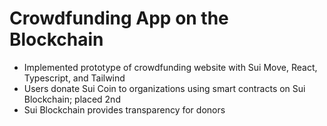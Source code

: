 # Crowdfunding App on the Blockchain

- Implemented prototype of crowdfunding website with Sui Move, React, Typescript, and Tailwind
- Users donate Sui Coin to organizations using smart contracts on Sui Blockchain; placed 2nd
- Sui Blockchain provides transparency for donors
